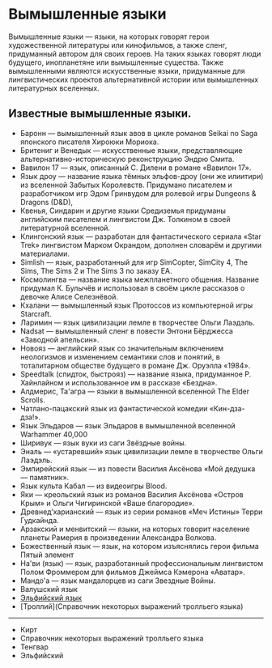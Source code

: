 Вымышленные языки
=================

Вымышленные языки — языки, на которых говорят герои художественной литературы 
или кинофильмов, а также сленг, придуманный автором для своих героев. На таких 
языках говорят люди будущего, инопланетяне или вымышленные существа. Также 
вымышленными являются искусственные языки, придуманные для лингвистических 
проектов альтернативной истории или вымышленных литературных вселенных.

Известные вымышленные языки.
----------------------------

* Баронн — вымышленный язык авов в цикле романов Seikai no Saga японского писателя Хироюки Мориока.
* Бритениг и Венедык — искусственные языки, представляющие альтернативно-историческую реконструкцию Эндрю Смита.
* Вавилон 17 — язык, описанный С. Дилени в романе «Вавилон 17».
* Язык дроу — название языка тёмных эльфов-дроу (они же илиитири) из вселенной Забытых Королевств. Придумано писателем и разработчиком игр Эдом Гринвудом для ролевой игры Dungeons & Dragons (D&D),
* Квенья, Синдарин и другие языки Средиземья придуманы английским писателем и лингвистом Дж. Толкином в своей литературной вселенной.
* Клингонский язык — разработан для фантастического сериала «Star Trek» лингвистом Марком Окрандом, дополнен словарём и другими материалами.
* Simlish — язык, разработанный для игр SimCopter, SimCity 4, The Sims, The Sims 2 и The Sims 3 по заказу EA.
* Космолингва — название языка межпланетного общения. Название придумал К. Булычёв и использовал в своём цикле рассказов о девочке Алисе Селезнёвой.
* Кхалани — вымышленный язык Протоссов из компьютерной игры Starcraft.
* Ларимин — язык цивилизации лемле в творчестве Ольги Лаэдэль.
* Nadsat — вымышленный сленг в повести Энтони Бёрджесса «Заводной апельсин».
* Новояз — английский язык со значительным включением неологизмов и изменением семантики слов и понятий, в тоталитарном обществе будущего в романе Дж. Оруэлла «1984».
* Speedtalk (спидток, быстрояз) — название языка, придуманное Р. Хайнлайном и использованное им в рассказе «Бездна».
* Алдмерис, Та'агра — языки в вымышленной вселенной The Elder Scrolls.
* Чатлано-пацакский язык из фантастической комедии «Кин-дза-дза!».
* Язык Эльдаров — язык Эльдаров в вымышленной вселенной Warhammer 40,000
* Ширивук — язык вуки из саги Звёздные войны.
* Эналь — «устаревший» язык цивилизации лемле в творчестве Ольги Лаэдэль.
* Эмпирейский язык — из повести Василия Аксёнова «Мой дедушка — памятник».
* Язык культа Кабал — из видеоигры Blood.
* Яки — креольский язык из романов Василия Аксёнова «Остров Крым» и Ольги Чигиринской «Ваше благородие».
* Древнед’харианский — язык из серии романов «Меч Истины» Терри Гудкайнда.
* Арзакский и менвитский — языки, на которых говорит население планеты Рамерия в произведении Александра Волкова.
* Божественный язык — язык, на котором изъяснялись герои фильма Пятый элемент
* На'ви (язык) — язык, разработанный профессиональным лингвистом Полом Фроммером для фильмов Джеймса Кэмерона «Аватар».
* Мандо'а — язык мандалорцев из саги Звездные Войны.
* Валушский язык
* [Эльфийский язык](Эльфийский)
* [Троллий](Справочник некоторых выражений тролльего языка)

----

* Кирт
* Справочник некоторых выражений тролльего языка
* Тенгвар
* Эльфийский
